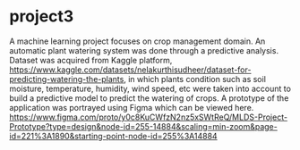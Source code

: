 # project3
A machine learning project focuses on crop management domain. An automatic plant watering system was done through a predictive analysis. Dataset was acquired from Kaggle platform, https://www.kaggle.com/datasets/nelakurthisudheer/dataset-for-predicting-watering-the-plants,  in which plants condition such as soil moisture, temperature, humidity, wind speed, etc were taken into account to build a predictive model to predict the watering of crops. A prototype of the application was portrayed using Figma which can be viewed here.
https://www.figma.com/proto/y0c8KuCWfzN2nz5xSWtReQ/MLDS-Project-Prototype?type=design&node-id=255-14884&scaling=min-zoom&page-id=221%3A1890&starting-point-node-id=255%3A14884
